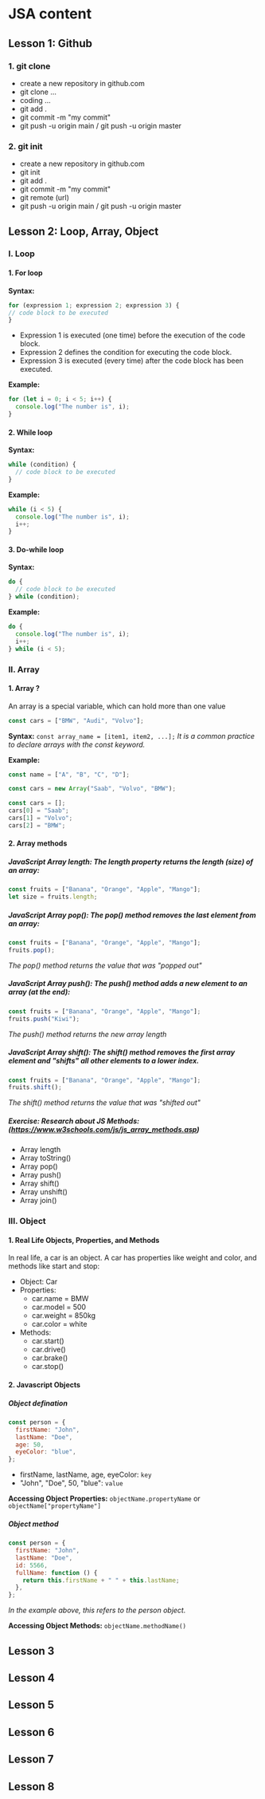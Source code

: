 # JSA content

## Lesson 1: Github

### 1. git clone

- create a new repository in github.com
- git clone ...
- coding ...
- git add .
- git commit -m "my commit"
- git push -u origin main / git push -u origin master

### 2. git init

- create a new repository in github.com
- git init
- git add .
- git commit -m "my commit"
- git remote (url)
- git push -u origin main / git push -u origin master

## Lesson 2: Loop, Array, Object

### I. Loop

#### 1. For loop

**Syntax:**

```javascript
for (expression 1; expression 2; expression 3) {
// code block to be executed
}
```

- Expression 1 is executed (one time) before the execution of the code block.
- Expression 2 defines the condition for executing the code block.
- Expression 3 is executed (every time) after the code block has been executed.

**Example:**

```javascript
for (let i = 0; i < 5; i++) {
  console.log("The number is", i);
}
```

#### 2. While loop

**Syntax:**

```javascript
while (condition) {
  // code block to be executed
}
```

**Example:**

```javascript
while (i < 5) {
  console.log("The number is", i);
  i++;
}
```

#### 3. Do-while loop

**Syntax:**

```javascript
do {
  // code block to be executed
} while (condition);
```

**Example:**

```javascript
do {
  console.log("The number is", i);
  i++;
} while (i < 5);
```

### II. Array

#### 1. Array ?

An array is a special variable, which can hold more than one value

```javascript
const cars = ["BMW", "Audi", "Volvo"];
```

**Syntax:** `const array_name = [item1, item2, ...];`
_It is a common practice to declare arrays with the const keyword._

**Example:**

```javascript
const name = ["A", "B", "C", "D"];

const cars = new Array("Saab", "Volvo", "BMW");

const cars = [];
cars[0] = "Saab";
cars[1] = "Volvo";
cars[2] = "BMW";
```

#### 2. Array methods

##### JavaScript Array length: The length property returns the length (size) of an array:

```javascript
const fruits = ["Banana", "Orange", "Apple", "Mango"];
let size = fruits.length;
```

##### JavaScript Array pop(): The pop() method removes the last element from an array:

```javascript
const fruits = ["Banana", "Orange", "Apple", "Mango"];
fruits.pop();
```

_The pop() method returns the value that was "popped out"_

##### JavaScript Array push(): The push() method adds a new element to an array (at the end):

```javascript
const fruits = ["Banana", "Orange", "Apple", "Mango"];
fruits.push("Kiwi");
```

_The push() method returns the new array length_

##### JavaScript Array shift(): The shift() method removes the first array element and "shifts" all other elements to a lower index.

```javascript
const fruits = ["Banana", "Orange", "Apple", "Mango"];
fruits.shift();
```

_The shift() method returns the value that was "shifted out"_

##### Exercise: Research about JS Methods: (https://www.w3schools.com/js/js_array_methods.asp)

- Array length
- Array toString()
- Array pop()
- Array push()
- Array shift()
- Array unshift()
- Array join()

### III. Object

#### 1. Real Life Objects, Properties, and Methods

In real life, a car is an object.
A car has properties like weight and color, and methods like start and stop:

- Object: Car
- Properties:
  - car.name = BMW
  - car.model = 500
  - car.weight = 850kg
  - car.color = white
- Methods:
  - car.start()
  - car.drive()
  - car.brake()
  - car.stop()

#### 2. Javascript Objects

##### Object defination

```javascript
const person = {
  firstName: "John",
  lastName: "Doe",
  age: 50,
  eyeColor: "blue",
};
```

- firstName, lastName, age, eyeColor: `key`
- "John", "Doe", 50, "blue": `value`

**Accessing Object Properties:** `objectName.propertyName` or `objectName["propertyName"]`

##### Object method

```javascript
const person = {
  firstName: "John",
  lastName: "Doe",
  id: 5566,
  fullName: function () {
    return this.firstName + " " + this.lastName;
  },
};
```

_In the example above, this refers to the person object._

**Accessing Object Methods:** `objectName.methodName()`

## Lesson 3

## Lesson 4

## Lesson 5

## Lesson 6

## Lesson 7

## Lesson 8
